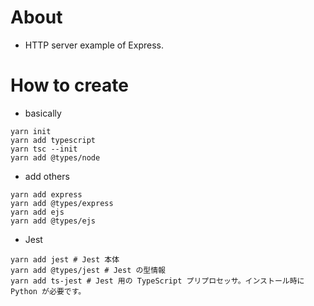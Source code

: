 # About

- HTTP server example of Express.


# How to create

- basically

```
yarn init
yarn add typescript
yarn tsc --init
yarn add @types/node
```

- add others

```
yarn add express
yarn add @types/express
yarn add ejs
yarn add @types/ejs
```

- Jest

```
yarn add jest # Jest 本体
yarn add @types/jest # Jest の型情報
yarn add ts-jest # Jest 用の TypeScript プリプロセッサ。インストール時に Python が必要です。
```
